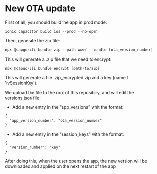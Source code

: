# New OTA update

First of all, you should build the app in prod mode:

```jsx
ionic capacitor build ios --prod --no-open
```

Then, generate the zip file:

```jsx
npx @capgo/cli bundle zip --path www/ --bundle [ota_version_number]
```
This will generate a .zip file that we need to encrypt:

```jsx
npx @capgo/cli bundle encrypt [path/to/zip]
```

This will generate a file .zip_encrypted.zip and a key (named 'ivSessionKey').

We upload the file to the root of this repository, and will edit the versions.json file:
- Add a new entry in the "app_versions" whit the format: 
```
{
  "app_version_number": "ota_version_number"
}
```
- Add a new entry in the "session_keys" with the format:
```
{
  "version_number": "key"
}
```

After doing this, when the user opens the app, the new version will be downloaded and applied on the next restart of the app
